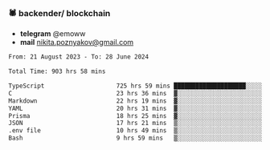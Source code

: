 ### 🕷 backender/ blockchain
- **telegram** @emoww
- **mail** nikita.poznyakov@gmail.com

<!--START_SECTION:waka-->

```txt
From: 21 August 2023 - To: 28 June 2024

Total Time: 903 hrs 58 mins

TypeScript                    725 hrs 59 mins ████████████████████░░░░░   80.29 %
C                             23 hrs 36 mins  ▓░░░░░░░░░░░░░░░░░░░░░░░░   02.61 %
Markdown                      22 hrs 19 mins  ▓░░░░░░░░░░░░░░░░░░░░░░░░   02.47 %
YAML                          20 hrs 31 mins  ▓░░░░░░░░░░░░░░░░░░░░░░░░   02.27 %
Prisma                        18 hrs 25 mins  ▓░░░░░░░░░░░░░░░░░░░░░░░░   02.04 %
JSON                          17 hrs 21 mins  ▒░░░░░░░░░░░░░░░░░░░░░░░░   01.92 %
.env file                     10 hrs 49 mins  ▒░░░░░░░░░░░░░░░░░░░░░░░░   01.20 %
Bash                          9 hrs 59 mins   ▒░░░░░░░░░░░░░░░░░░░░░░░░   01.11 %
```

<!--END_SECTION:waka-->




